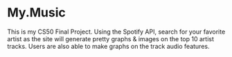 # My.Music

This is my CS50 Final Project. Using the Spotify API, search for your favorite artist as the site will generate pretty graphs & images on the top 10 artist tracks. Users are also able to make graphs on the track audio features.